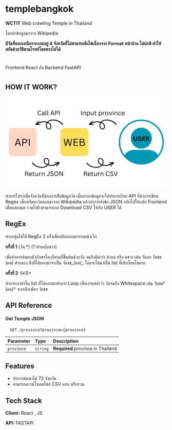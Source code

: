 # templebangkok

**WCTIT** Web crawling Temple in Thailand

โดยนำข้อมูลมาจาก Wikipedia

**มีวัดที่นอกเหนือจากงานอยู่ 4 จังหวัดที่ไม่สามารถดึงได้เนื่องจาก Format หน้าบ้าน ไม่ปกติ ทำให้สกัดด้วยวิธีตามโจทย์โดยตรงไม่ได้**

#

Frontend React กับ Backend FastAPI

#

## HOW IT WORK?

![App Screenshot](API1.png)

ทำการใส่รายชื่อจังหวัดที่ต้องการสืบข้อมูลวัด เมื่อกรอกข้อมูลจะไปทำการเรียก API ที่ทำการเขียน Regex เพื่อสกัดหาวัดออกมาจาก Wikipedia แล้วทำการส่งข้อ JSON กลับไปให้กลับ Frontend เพื่อแสดงผล รวมไปถึงสามารถกด Download CSV ให้กับ USER ได้

## RegEx

ทางกลุ่มได้ใช้ RegEx 2 ครั้งเพื่อสกัดออกมาจากหน้าเว็บ

**ครั้งที่ 1** (วัด.\*) (?:ตำบล|แขวง)

เพื่อทำการค้นหาตัวอักษรใดๆก็ตามที่ขึ้นต้นด้วยวัด จนถึงมีคำว่า ตำบล หรือ แขวง
เช่น วัดกก วัดขข (คค) ตำบลงง สิ่งที่ได้ออกมาจะเป็น วัดขข_(คค)_ โดยจะได้มาเป็น list ที่เข้าเงื่อนไขแรก

**ครั้งที่ 2** วัด\S+

ทำการเอาคำใน list ที่ได้ออกมาทำการ Loop เพื่อเอาแค่คำว่า วัดจนถึง Whitespace เช่น วัดขข*(คค)* จะเหลือเพียง วัดขข

## API Reference

#### Get Temple JSON

```http
  GET /province?province={province}
```

| Parameter  | Type     | Description                       |
| :--------- | :------- | :-------------------------------- |
| `province` | `string` | **Required** province in Thailand |

## Features

- ทำการค้นหาได้ 72 จังหวัด
- สามารถดาวน์โหลดไฟล์ CSV แยก หรือรวม

## Tech Stack

**Client:** React , JS

**API:** FASTAPI
